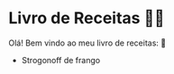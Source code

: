 # Livro de Receitas :man_cook:

Olá! Bem vindo ao meu livro de receitas: :wave:

-  Strogonoff de frango
